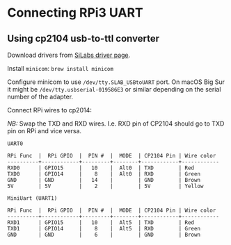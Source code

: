 # Connecting RPi3 UART

## Using cp2104 usb-to-ttl converter

Download drivers from [SiLabs driver page](https://www.silabs.com/products/development-tools/software/usb-to-uart-bridge-vcp-drivers).

Install `minicom`: `brew install minicom`

Configure minicom to use `/dev/tty.SLAB_USBtoUART` port. On macOS Big Sur it might be `/dev/tty.usbserial-019586E3` or similar depending on the serial number of the adapter.

Connect RPi wires to cp2014:

_NB:_ Swap the TXD and RXD wires. I.e. RXD pin of CP2104 should go to TXD pin on RPi and vice versa.

```
UART0

RPi Func  |  RPi GPIO  |  PIN #  |  MODE  | CP2104 Pin | Wire color
----------+------------+---------+--------+------------+------------
RXD0      | GPIO15     |   10    |  Alt0  | TXD        | Red
TXD0      | GPIO14     |    8    |  Alt0  | RXD        | Green
GND       | GND        |   14    |        | GND        | Brown
5V        | 5V         |    2    |        | 5V         | Yellow
```

```
MiniUart (UART1)

RPi Func  |  RPi GPIO  |  PIN #  |  MODE  | CP2104 Pin | Wire color
----------+------------+---------+--------+------------+------------
RXD1      | GPIO15     |   10    |  Alt5  | TXD        | Red
TXD1      | GPIO14     |    8    |  Alt5  | RXD        | Green
GND       | GND        |    6    |        | GND        | Brown
```
